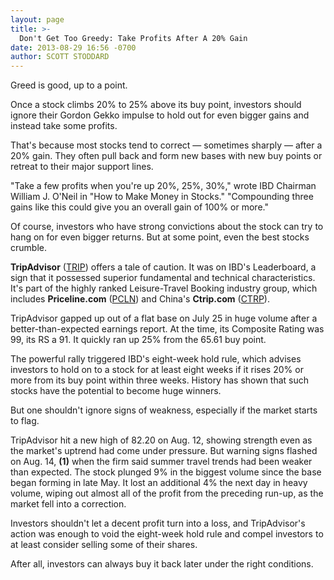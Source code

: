```yaml
---
layout: page
title: >-
  Don't Get Too Greedy: Take Profits After A 20% Gain
date: 2013-08-29 16:56 -0700
author: SCOTT STODDARD
---
```





Greed is good, up to a point.


Once a stock climbs 20% to 25% above its buy point, investors should ignore their Gordon Gekko impulse to hold out for even bigger gains and instead take some profits.


That's because most stocks tend to correct — sometimes sharply — after a 20% gain. They often pull back and form new bases with new buy points or retreat to their major support lines.


"Take a few profits when you're up 20%, 25%, 30%," wrote IBD Chairman William J. O'Neil in "How to Make Money in Stocks." "Compounding three gains like this could give you an overall gain of 100% or more."


Of course, investors who have strong convictions about the stock can try to hang on for even bigger returns. But at some point, even the best stocks crumble.


**TripAdvisor** ([TRIP](https://research.investors.com/quote.aspx?symbol=TRIP)) offers a tale of caution. It was on IBD's Leaderboard, a sign that it possessed superior fundamental and technical characteristics. It's part of the highly ranked Leisure-Travel Booking industry group, which includes **Priceline.com** ([PCLN](https://research.investors.com/quote.aspx?symbol=PCLN)) and China's **Ctrip.com** ([CTRP](https://research.investors.com/quote.aspx?symbol=CTRP)).


TripAdvisor gapped up out of a flat base on July 25 in huge volume after a better-than-expected earnings report. At the time, its Composite Rating was 99, its RS a 91. It quickly ran up 25% from the 65.61 buy point.


The powerful rally triggered IBD's eight-week hold rule, which advises investors to hold on to a stock for at least eight weeks if it rises 20% or more from its buy point within three weeks. History has shown that such stocks have the potential to become huge winners.


But one shouldn't ignore signs of weakness, especially if the market starts to flag.


TripAdvisor hit a new high of 82.20 on Aug. 12, showing strength even as the market's uptrend had come under pressure. But warning signs flashed on Aug. 14, **(1)** when the firm said summer travel trends had been weaker than expected. The stock plunged 9% in the biggest volume since the base began forming in late May. It lost an additional 4% the next day in heavy volume, wiping out almost all of the profit from the preceding run-up, as the market fell into a correction.


Investors shouldn't let a decent profit turn into a loss, and TripAdvisor's action was enough to void the eight-week hold rule and compel investors to at least consider selling some of their shares.


After all, investors can always buy it back later under the right conditions.




